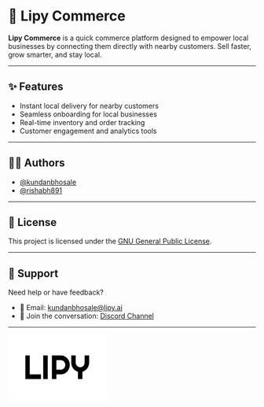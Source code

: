 # 🌟 Lipy Commerce

**Lipy Commerce** is a quick commerce platform designed to empower local businesses by connecting them directly with nearby customers. Sell faster, grow smarter, and stay local.

---

## ✨ Features

- Instant local delivery for nearby customers
- Seamless onboarding for local businesses
- Real-time inventory and order tracking
- Customer engagement and analytics tools

---

## 👨‍💻 Authors

- [@kundanbhosale](https://www.github.com/kundanbhosale)
- [@rishabh891](https://www.github.com/rishabh891)

---

## 📄 License

This project is licensed under the [GNU General Public License](https://github.com/lipy-ai/commerce/blob/main/LICENSE).

---

## 💬 Support

Need help or have feedback?

- 📧 Email: [kundanbhosale@lipy.ai](mailto:kundanbhosale@lipy.ai)
- 💬 Join the conversation: [Discord Channel](#) <!-- Replace # with actual Discord link -->

---

<p align="start">
  <img src="https://github.com/lipy-ai/commerce/blob/main/apps/www/public/logo/white.png" alt="Lipy Logo" width="200"/>
</p>
